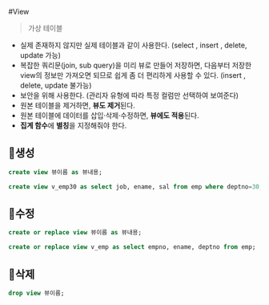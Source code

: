 
#View
> 가상 테이블
- 실제 존재하지 않지만 실제 테이블과 같이 사용한다.
     (select , insert , delete, update 가능)
- 복잡한 쿼리문(join, sub query)을 미리 뷰로 만들어 저장하면, 다음부터 저장한 view의 정보만 가져오면 되므로 쉽게 좀 더 편리하게 사용할 수 있다. (insert , delete, update 불가능)
- 보안을 위해 사용한다. (관리자 유형에 따라 특정 컬럼만 선택하여 보여준다)
- 원본 테이블을 제거하면, **뷰도 제거**된다.
- 원본 테이블에 데이터를 삽입·삭제·수정하면, **뷰에도 적용**된다.
- **집계 함수**에 **별칭**을 지정해줘야 한다.

## 🍬생성
```sql
create view 뷰이름 as 뷰내용;
```
```sql
create view v_emp30 as select job, ename, sal from emp where deptno=30;
```

## 🍭수정
```sql
create or replace view 뷰이름 as 뷰내용;
```
```sql
create or replace view v_emp as select empno, ename, deptno from emp;
```

## 🍡삭제
```sql
drop view 뷰이름;
```